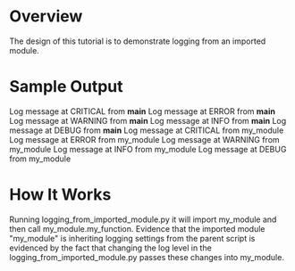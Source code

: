 # Overview
The design of this tutorial is to demonstrate logging from an imported module.

# Sample Output
Log message at CRITICAL from __main__
Log message at ERROR from __main__
Log message at WARNING from __main__
Log message at INFO from __main__
Log message at DEBUG from __main__
Log message at CRITICAL from my_module
Log message at ERROR from my_module
Log message at WARNING from my_module
Log message at INFO from my_module
Log message at DEBUG from my_module

# How It Works
Running logging_from_imported_module.py it will import my_module and then call my_module.my_function. Evidence that the imported module "my_module" is inheriting logging settings from the parent script is evidenced by the fact that changing the log level in the logging_from_imported_module.py passes these changes into my_module.